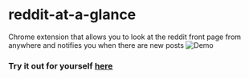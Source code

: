# reddit-at-a-glance
Chrome extension that allows you to look at the reddit front page from anywhere and notifies you when there are new posts
![Demo](https://raw.githubusercontent.com/stefaluc/reddit-at-a-glance/master/assets/images/demo.gif)

### Try it out for yourself [here](https://chrome.google.com/webstore/detail/reddit-at-a-glance/lbkgihehohapmcglheenifllcloclheb)
